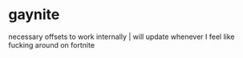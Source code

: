 # gaynite
necessary offsets to work internally | will update whenever I feel like fucking around on fortnite
